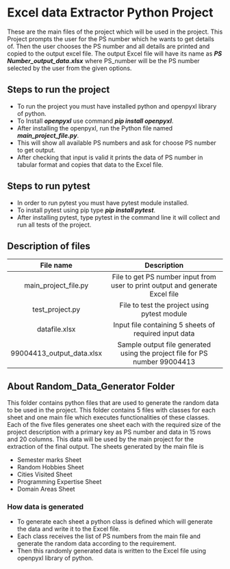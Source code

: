 # Excel data Extractor Python Project
These are the main files of the project which will be used in the project. This Project prompts the user for the PS number which he wants to get details of. Then the user chooses the PS number and all details are printed and copied to the output excel file.
The output Excel file will have its name as ***PS Number_output_data.xlsx*** where PS_number will be the PS number selected by the user from the given options.
## Steps to run the project
* To run the project you must have installed python and openpyxl library of python.
* To Install ***openpyxl*** use command ***pip install openpyxl***.
* After installing the openpyxl, run the Python file named ***main_project_file.py***.
* This will show all available PS numbers and ask for choose PS number to get output.
* After checking that input is valid it prints the data of PS number in tabular format and copies that data to the Excel file.
## Steps to run pytest
* In order to run pytest you must have pytest module installed.
* To install pytest using pip type ***pip install pytest***.
* After installing pytest, type pytest in the command line it will collect and run all tests of the project.
## Description of files
|         File name         |                                   Description                                   |
|:-------------------------:|:-------------------------------------------------------------------------------:|
|    main_project_file.py   | File to get PS number input from user to print output and generate   Excel file |
|      test_project.py      |                   File to test the project using pytest module                  |
|       datafile.xlsx       |              Input file containing 5 sheets of required input data              |
| 99004413_output_data.xlsx |    Sample output file generated using the project file for PS number 99004413   |
## About Random_Data_Generator Folder
This folder contains python files that are used to generate the random data to be used in the project. This folder contains 5 files with classes for each sheet and one main file which executes functionalities of these classes. Each of the five files generates one sheet each with the required size of the project description with a primary key as PS number and data in 15 rows and 20 columns. This data will be used by the main project for the extraction of the final output.
The sheets generated by the main file is
* Semester marks Sheet
* Random Hobbies Sheet
* Cities Visited Sheet
* Programming Expertise Sheet
* Domain Areas Sheet
### How data is generated
* To generate each sheet a python class is defined which will generate the data and write it to the Excel file.
* Each class receives the list of PS numbers from the main file and generate the random data according to the requirement.
* Then this randomly generated data is written to the Excel file using openpyxl library of python.
